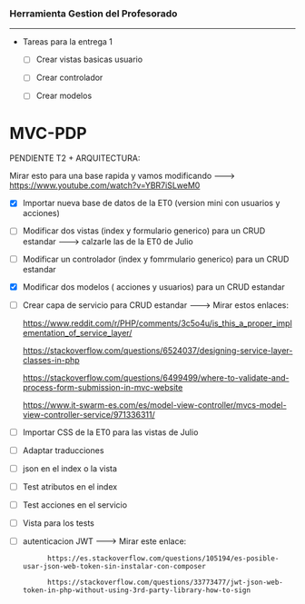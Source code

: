 ### Herramienta Gestion del Profesorado
------------
- Tareas para la entrega 1
	- [ ] Crear vistas basicas usuario
	- [ ] Crear controlador
	- [ ] Crear modelos


# MVC-PDP

PENDIENTE T2 + ARQUITECTURA:

Mirar esto para una base rapida y vamos modificando ---> https://www.youtube.com/watch?v=YBR7iSLweM0

- [X] Importar nueva base de datos de la ET0 (version mini con usuarios y acciones)

- [ ] Modificar dos vistas (index y formulario generico) para un CRUD estandar ---> calzarle las de la ET0 de Julio

- [ ] Modificar un controlador (index  y fomrmulario generico) para un CRUD estandar 

- [X] Modificar dos modelos ( acciones y usuarios) para un CRUD estandar 

- [ ] Crear capa de servicio para CRUD estandar  ---> Mirar estos enlaces: 

    https://www.reddit.com/r/PHP/comments/3c5o4u/is_this_a_proper_implementation_of_service_layer/ 
    
    https://stackoverflow.com/questions/6524037/designing-service-layer-classes-in-php
    
    https://stackoverflow.com/questions/6499499/where-to-validate-and-process-form-submission-in-mvc-website

    https://www.it-swarm-es.com/es/model-view-controller/mvcs-model-view-controller-service/971336311/


- [ ] Importar CSS de la ET0 para las vistas de Julio 

- [ ] Adaptar traducciones 

- [ ] json en el index o la vista 

- [ ] Test atributos en el index

- [ ] Test acciones en el servicio 
 
- [ ] Vista para los tests 

- [ ] autenticacion JWT  ---> Mirar este enlace: 
			
			https://es.stackoverflow.com/questions/105194/es-posible-usar-json-web-token-sin-instalar-con-composer

			https://stackoverflow.com/questions/33773477/jwt-json-web-token-in-php-without-using-3rd-party-library-how-to-sign
